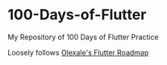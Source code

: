 # 100-Days-of-Flutter
My Repository of 100 Days of Flutter Practice

Loosely follows [Olexale's Flutter Roadmap](https://github.com/olexale/flutter_roadmap)
